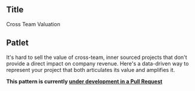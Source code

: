 ## Title

Cross Team Valuation

## Patlet

It's hard to sell the value of cross-team, inner sourced projects that don't provide a direct impact on company revenue. Here's a data-driven way to represent your project that both articulates its value and amplifies it.

**This pattern is currently [under development in a Pull Request](https://github.com/InnerSourceCommons/InnerSourcePatterns/pull/87)**
